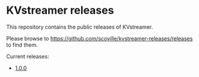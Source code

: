 # KVstreamer releases

This repository contains the public releases of KVstreamer.

Please browse to <https://github.com/scoville/kvstreamer-releases/releases> to find them.

Current releases:

- [1.0.0](https://github.com/scoville/kvstreamer-releases/releases/tag/1.0.0)
